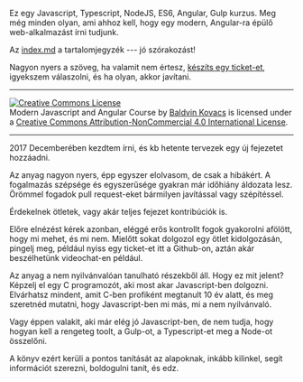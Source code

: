 Ez egy Javascript, Typescript, NodeJS, ES6, Angular, Gulp kurzus.
Meg még minden olyan, ami ahhoz kell, hogy egy modern, Angular-ra
épülő web-alkalmazást írni tudjunk.

Az [index.md](index.md) a tartalomjegyzék --- jó szórakozást!

Nagyon nyers a szöveg, ha valamit nem értesz,
[készíts egy ticket-et](https://github.com/baldvin-kovacs/progcourse/issues/new),
igyekszem válaszolni, és ha olyan, akkor javítani.

***

<a rel="license" href="http://creativecommons.org/licenses/by-nc/4.0/"><img alt="Creative Commons License" style="border-width:0" src="https://i.creativecommons.org/l/by-nc/4.0/88x31.png" /></a><br /><span xmlns:dct="http://purl.org/dc/terms/" property="dct:title">Modern Javascript and Angular Course</span> by <a xmlns:cc="http://creativecommons.org/ns#" href="https://github.com/baldvin-kovacs/progcourse" property="cc:attributionName" rel="cc:attributionURL">Baldvin Kovacs</a> is licensed under a <a rel="license" href="http://creativecommons.org/licenses/by-nc/4.0/">Creative Commons Attribution-NonCommercial 4.0 International License</a>.

***

2017 Decemberében kezdtem írni, és kb hetente tervezek egy új
fejezetet hozzáadni.

Az anyag nagyon nyers, épp egyszer elolvasom, de csak a hibákért.
A fogalmazás szépsége és egyszerűsége gyakran már időhiány áldozata
lesz. Örömmel fogadok pull request-eket bármilyen javítással vagy
szépítéssel.

Érdekelnek ötletek, vagy akár teljes fejezet kontribúciók is.

Előre elnézést kérek azonban, eléggé erős kontrollt fogok gyakorolni
afölött, hogy mi mehet, és mi nem. Mielőtt sokat dolgozol egy ötlet
kidolgozásán, pingelj meg, például nyiss egy ticket-et itt a Github-on,
aztán akár beszélhetünk videochat-en például.

Az anyag a nem nyilvánvalóan tanulható részekből áll. Hogy ez mit jelent?
Képzelj el egy C programozót, aki most akar Javascript-ben dolgozni.
Elvárhatsz mindent, amit C-ben profiként megtanult 10 év alatt, és
meg szeretnéd mutatni, hogy Javascript-ben mi más, mi a nem nyilvánvaló.

Vagy éppen valakit, aki már elég jó Javascript-ben, de nem tudja,
hogy hogyan kell a rengeteg toolt, a Gulp-ot, a Typescript-et meg
a Node-ot összelőni.

A könyv ezért kerüli a pontos tanítását az alapoknak, inkább kilinkel,
segít információt szerezni, boldogulni tanít, és edz.
